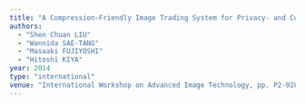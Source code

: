 ```yaml
---
title: "A Compression-Friendly Image Trading System for Privacy- and Copyright-Protection"
authors:
  - "Shen Chuan LIU"
  - "Wannida SAE-TANG"
  - "Masaaki FUJIYOSHI"
  - "Hitoshi KIYA"
year: 2014
type: "international"
venue: "International Workshop on Advanced Image Technology, pp. P2-028, Bangkok, Thailand, 2014-01-07."
---
```

